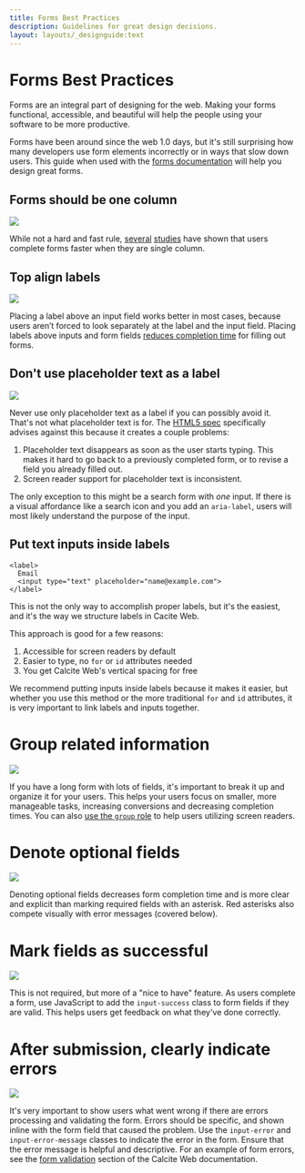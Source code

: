 ```yaml
---
title: Forms Best Practices
description: Guidelines for great design decisions.
layout: layouts/_designguide:text
---
```


# Forms Best Practices

Forms are an integral part of designing for the web. Making your forms functional, accessible, and beautiful will help the people using your software to be more productive.

Forms have been around since the web 1.0 days, but it's still surprising how many developers use form elements incorrectly or in ways that slow down users. This guide when used with the [forms documentation](../documentation/components/#form-overview) will help you design great forms.

## Forms should be one column

![](../../../assets/img/docs/forms-one-column.svg)

While not a hard and fast rule, [several](http://baymard.com/blog/avoid-multi-column-forms) [studies](https://www.nngroup.com/articles/web-form-design/) have shown that users complete forms faster when they are single column.

## Top align labels

![](../../../assets/img/docs/forms-top-align.svg)

Placing a label above an input field works better in most cases, because users aren’t forced to look separately at the label and the input field. Placing labels above inputs and form fields [reduces completion time](http://www.uxmatters.com/mt/archives/2006/07/label-placement-in-forms.php) for filling out forms.

## Don't use placeholder text as a label

![](../../../assets/img/docs/forms-placeholder.svg)

Never use only placeholder text as a label if you can possibly avoid it. That's not what placeholder text is for. The [HTML5 spec](https://www.w3.org/TR/html5/forms.html#the-placeholder-attribute) specifically advises against this because it creates a couple problems:

1. Placeholder text disappears as soon as the user starts typing. This makes it hard to go back to a previously completed form, or to revise a field you already filled out.
2. Screen reader support for placeholder text is inconsistent.

The only exception to this might be a search form with *one* input. If there is a visual affordance like a search icon and you add an `aria-label`, users will most likely understand the purpose of the input.

## Put text inputs inside labels

```
<label>
  Email
  <input type="text" placeholder="name@example.com">
</label>
```

This is not the only way to accomplish proper labels, but it's the easiest, and it's the way we structure labels in Cacite Web.

This approach is good for a few reasons:

1. Accessible for screen readers by default
2. Easier to type, no `for` or `id` attributes needed
3. You get Calcite Web's vertical spacing for free

We recommend putting inputs inside labels because it makes it easier, but whether you use this method or the more traditional `for` and `id` attributes, it is very important to link labels and inputs together.

# Group related information

![](../../../assets/img/docs/forms-group.svg)

If you have a long form with lots of fields, it's important to break it up and organize it for your users. This helps your users focus on smaller, more manageable tasks, increasing conversions and decreasing completion times. You can also [use the `group` role](https://www.w3.org/WAI/tutorials/forms/grouping/#associating-related-controls-with-wai-aria) to help users utilizing screen readers.

# Denote optional fields

![](../../../assets/img/docs/forms-optional.svg)

Denoting optional fields decreases form completion time and is more clear and explicit than marking required fields with an asterisk. Red asterisks also compete visually with error messages (covered below).

# Mark fields as successful

![](../../../assets/img/docs/forms-success.svg)

This is not required, but more of a "nice to have" feature. As users complete a form, use JavaScript to add the `input-success` class to form fields if they are valid. This helps users get feedback on what they've done correctly.

# After submission, clearly indicate errors

![](../../../assets/img/docs/forms-error.svg)

It's very important to show users what went wrong if there are errors processing and validating the form. Errors should be specific, and shown inline with the form field that caused the problem. Use the `input-error` and `input-error-message` classes to indicate the error in the form. Ensure that the error message is helpful and descriptive. For an example of form errors, see the [form validation](../../documentation/components/#form-validation) section of the Calcite Web documentation.



